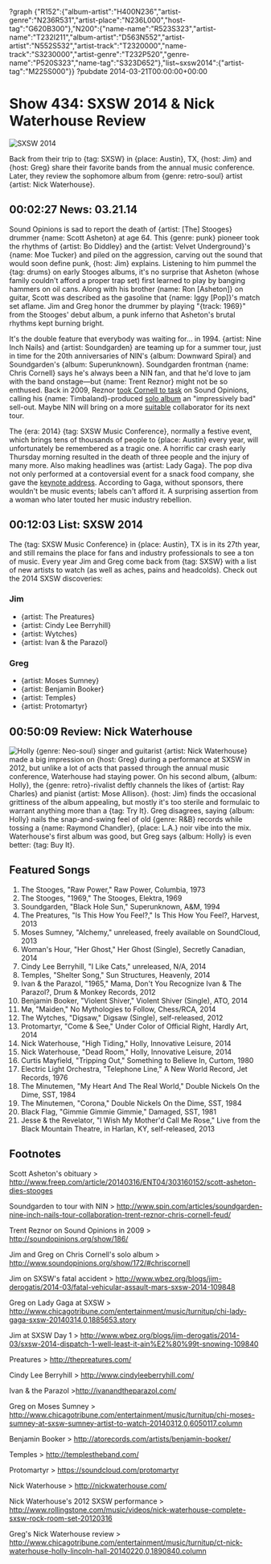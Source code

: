 ?graph {"R152":{"album-artist":"H400N236","artist-genre":"N236R531","artist-place":"N236L000","host-tag":"G620B300"},"N200":{"name-name":"R523S323","artist-name":"T232I211","album-artist":"D563N552","artist-artist":"N552S532","artist-track":"T2320000","name-track":"S3230000","artist-genre":"T232P520","genre-name":"P520S323","name-tag":"S323D652"},"list~sxsw2014":{"artist-tag":"M225S000"}}
?pubdate 2014-03-21T00:00:00+00:00

# Show 434: SXSW 2014 & Nick Waterhouse Review

![SXSW 2014](http://static.soundopinions.org/images/2014/sxsw_web.jpg)

Back from their trip to {tag: SXSW} in {place: Austin}, TX, {host: Jim} and {host: Greg} share their favorite bands from the annual music conference. Later, they review the sophomore album from {genre: retro-soul} artist {artist: Nick Waterhouse}.

## 00:02:27 News: 03.21.14 
Sound Opinions is sad to report the death of {artist: [The] Stooges} drummer {name: Scott Asheton} at age 64. This {genre: punk} pioneer took the rhythms of {artist: Bo Diddley} and the {artist: Velvet Underground}'s {name: Moe Tucker} and piled on the aggression, carving out the sound that would soon define punk, {host: Jim} explains. Listening to him pummel the {tag: drums} on early Stooges albums, it's no surprise that Asheton (whose family couldn't afford a proper trap set) first learned to play by banging hammers on oil cans. Along with his brother {name: Ron [Asheton]} on guitar, Scott was described as the gasoline that {name: Iggy [Pop]}'s match set aflame. Jim and Greg honor the drummer by playing "{track: 1969}" from the Stooges' debut album, a punk inferno that Asheton's brutal rhythms kept burning bright.

It's the double feature that everybody was waiting for… in 1994. {artist: Nine Inch Nails} and {artist: Soundgarden} are teaming up for a summer tour, just in time for the 20th anniversaries of NIN's {album: Downward Spiral} and Soundgarden's {album: Superunknown}. Soundgarden frontman {name: Chris Cornell} says he's always been a NIN fan, and that he'd love to jam with the band onstage—but {name: Trent Reznor} might not be so enthused. Back in 2009, Reznor [took Cornell to task](/show/186/) on Sound Opinions, calling his {name: Timbaland}-produced [solo album](/show/172/#chriscornell) an "impressively bad" sell-out. Maybe NIN will bring on a more [suitable](http://www.stereogum.com/1279942/heres-the-call-me-maybe-x-nine-inch-nails-mashup-of-your-nightmares/mp3s/) collaborator for its next tour.

The {era: 2014} {tag: SXSW Music Conference}, normally a festive event, which brings tens of thousands of people to {place: Austin} every year, will unfortunately be remembered as a tragic one. A horrific car crash early Thursday morning resulted in the death of three people and the injury of many more. Also making headlines was {artist: Lady Gaga}. The pop diva not only performed at a contoversial event for a snack food company, she gave the [keynote address](http://www.fuse.tv/2014/03/lady-gaga-sxsw-2014-keynote-address). According to Gaga, without sponsors, there wouldn't be music events; labels can't afford it. A surprising assertion from a woman who later touted her music industry rebellion. 

## 00:12:03 List: SXSW 2014
The {tag: SXSW Music Conference} in {place: Austin}, TX is in its 27th year, and still remains the place for fans and industry professionals to see a ton of music. Every year Jim and Greg come back from {tag: SXSW} with a list of new artists to watch (as well as aches, pains and headcolds). Check out the 2014 SXSW discoveries:

### Jim 
- {artist: The Preatures}
- {artist: Cindy Lee Berryhill}
- {artist: Wytches}
- {artist: Ivan & the Parazol}

### Greg
- {artist: Moses Sumney}
- {artist: Benjamin Booker}
- {artist: Temples}
- {artist: Protomartyr}

## 00:50:09 Review: Nick Waterhouse
![Holly](http://is5.mzstatic.com/image/thumb/Music/v4/53/b3/84/53b38409-f2ee-c9c2-dc9c-d078366f7291/source/600x600bb.jpg "153034252/805664536")
{genre: Neo-soul} singer and guitarist {artist: Nick Waterhouse} made a big impression on {host: Greg} during a performance at SXSW in 2012, but unlike a lot of acts that passed through the annual music conference, Waterhouse had staying power. On his second album, {album: Holly}, the {genre: retro}-rivalist deftly channels the likes of {artist: Ray Charles} and pianist {artist: Mose Allison}. {host: Jim} finds the occasional grittiness of the album appealing, but mostly it's too sterile and formulaic to warrant anything more than a {tag: Try It}. Greg disagrees, saying {album: Holly} nails the snap-and-swing feel of old {genre: R&B} records while tossing a {name: Raymond Chandler}, {place: L.A.} noir vibe into the mix. Waterhouse's first album was good, but Greg says {album: Holly} is even better: {tag: Buy It}. 


## Featured Songs
1. The Stooges, "Raw Power," Raw Power, Columbia, 1973
1. The Stooges, "1969," The Stooges, Elektra, 1969
1. Soundgarden, "Black Hole Sun," Superunknown, A&M, 1994
1. The Preatures, "Is This How You Feel?," Is This How You Feel?, Harvest, 2013
1. Moses Sumney, "Alchemy," unreleased, freely available on SoundCloud, 2013
1. Woman's Hour, "Her Ghost," Her Ghost (Single), Secretly Canadian, 2014
1. Cindy Lee Berryhill, "I Like Cats," unreleased, N/A, 2014
1. Temples, "Shelter Song," Sun Structures, Heavenly, 2014
1. Ivan & the Parazol, "1965," Mama, Don't You Recognize Ivan & The Parazol?, Drum & Monkey Records, 2012
1. Benjamin Booker, "Violent Shiver," Violent Shiver (Single), ATO, 2014
1. Mø, "Maiden," No Mythologies to Follow, Chess/RCA, 2014
1. The Wytches, "Digsaw," Digsaw (Single), self-released, 2012
1. Protomartyr, "Come & See," Under Color of Official Right, Hardly Art, 2014
1. Nick Waterhouse, "High Tiding," Holly, Innovative Leisure, 2014
1. Nick Waterhouse, "Dead Room," Holly, Innovative Leisure, 2014
1. Curtis Mayfield, "Tripping Out," Something to Believe In, Curtom, 1980
1. Electric Light Orchestra, "Telephone Line," A New World Record, Jet Records, 1976
1. The Minutemen, "My Heart And The Real World," Double Nickels On the Dime, SST, 1984
1. The Minutemen, "Corona," Double Nickels On the Dime, SST, 1984
1. Black Flag, "Gimmie Gimmie Gimmie," Damaged, SST, 1981
1. Jesse & the Revelator, "I Wish My Mother'd Call Me Rose," Live from the Black Mountain Theatre, in Harlan, KY, self-released, 2013


## Footnotes
Scott Asheton's obituary > http://www.freep.com/article/20140316/ENT04/303160152/scott-asheton-dies-stooges

Soundgarden to tour with NIN > http://www.spin.com/articles/soundgarden-nine-inch-nails-tour-collaboration-trent-reznor-chris-cornell-feud/

Trent Reznor on Sound Opinions in 2009 > http://soundopinions.org/show/186/

Jim and Greg on Chris Cornell's solo album > http://www.soundopinions.org/show/172/#chriscornell

Jim on SXSW's fatal accident > http://www.wbez.org/blogs/jim-derogatis/2014-03/fatal-vehicular-assault-mars-sxsw-2014-109848

Greg on Lady Gaga at SXSW > http://www.chicagotribune.com/entertainment/music/turnitup/chi-lady-gaga-sxsw-20140314,0,1885653.story

Jim at SXSW Day 1 > http://www.wbez.org/blogs/jim-derogatis/2014-03/sxsw-2014-dispatch-1-well-least-it-ain%E2%80%99t-snowing-109840

Preatures > http://thepreatures.com/

Cindy Lee Berryhill > http://www.cindyleeberryhill.com/

Ivan & the Parazol >http://ivanandtheparazol.com/

Greg on Moses Sumney > http://www.chicagotribune.com/entertainment/music/turnitup/chi-moses-sumney-at-sxsw-sumney-artist-to-watch-20140312,0,6050117.column

Benjamin Booker > http://atorecords.com/artists/benjamin-booker/

Temples > http://templestheband.com/

Protomartyr > https://soundcloud.com/protomartyr

Nick Waterhouse > http://nickwaterhouse.com/

Nick Waterhouse's 2012 SXSW performance > http://www.rollingstone.com/music/videos/nick-waterhouse-complete-sxsw-rock-room-set-20120316

Greg's Nick Waterhouse review > http://www.chicagotribune.com/entertainment/music/turnitup/ct-nick-waterhouse-holly-lincoln-hall-20140220,0,1890840.column